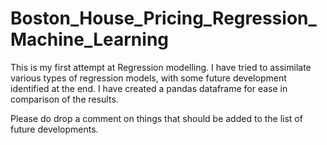 # Boston_House_Pricing_Regression_Machine_Learning

This is my first attempt at Regression modelling. I have tried to assimilate various types of regression models, with some future development identified at the end. I have created a pandas dataframe for ease in comparison of the results.

Please do drop a comment on things that should be added to the list of future developments.
